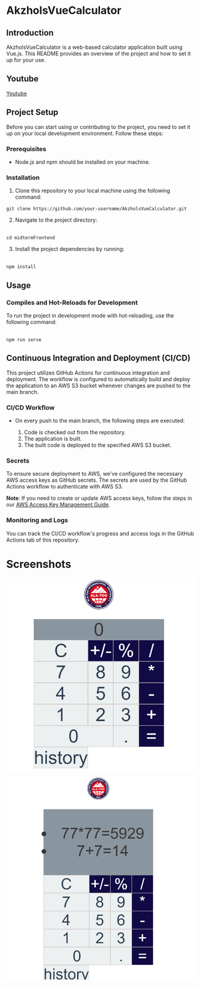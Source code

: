 # AkzholsVueCalculator

## Introduction
AkzholsVueCalculator is a web-based calculator application built using Vue.js. This README provides an overview of the project and how to set it up for your use.

## Youtube
 [Youtube](https://youtu.be/U7FvyiTor8I?si=aBAWVzfmlEzXW3Fm)

## Project Setup
Before you can start using or contributing to the project, you need to set it up on your local development environment. Follow these steps:

### Prerequisites
- Node.js and npm should be installed on your machine.

### Installation
1. Clone this repository to your local machine using the following command:
```
git clone https://github.com/your-username/AkzholsVueCalculator.git
```

2. Navigate to the project directory:
```

cd midtermFrontend
```

3. Install the project dependencies by running:

```

npm install
```


## Usage

### Compiles and Hot-Reloads for Development
To run the project in development mode with hot-reloading, use the following command:
```

npm run serve
```


## Continuous Integration and Deployment (CI/CD)

This project utilizes GitHub Actions for continuous integration and deployment. The workflow is configured to automatically build and deploy the application to an AWS S3 bucket whenever changes are pushed to the main branch.

### CI/CD Workflow

- On every push to the main branch, the following steps are executed:

  1. Code is checked out from the repository.
  2. The application is built.
  3. The built code is deployed to the specified AWS S3 bucket.

### Secrets

To ensure secure deployment to AWS, we've configured the necessary AWS access keys as GitHub secrets. The secrets are used by the GitHub Actions workflow to authenticate with AWS S3.

**Note**: If you need to create or update AWS access keys, follow the steps in our [AWS Access Key Management Guide](link-to-guide).

### Monitoring and Logs

You can track the CI/CD workflow's progress and access logs in the GitHub Actions tab of this repository.

# Screenshots

![And running state of my Application looks like as below:](image/screenshotOfApp.png)

![And running state of my Application looks like as below:](image/screenshotOfApp2.png)



